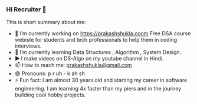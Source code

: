 ### Hi Recruiter 👋

This is short summary about me:

- 🔭 I’m currently working on https://prakashshukla.coom Free DSA course webiste for students and tech professionals to help them in coding interviews.
- 🌱 I’m currently learning Data Structures , Algorithm , System Design.
-  ▶️ I make videos on DS-Algo on my youtube channel in Hindi.
- 📫 How to reach me: prakashshukla@gmail.com
- 😄 Pronouns: p r uh - k ah sh
- ⚡ Fun fact: I am almost 30 years old and starting my career in software engineering. I am learning 4x faster than my piers and in the journey building cool hobby projects.
 
